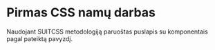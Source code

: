 # Pirmas CSS namų darbas

Naudojant SUITCSS metodologiją paruoštas puslapis su komponentais pagal pateiktą pavyzdį.
